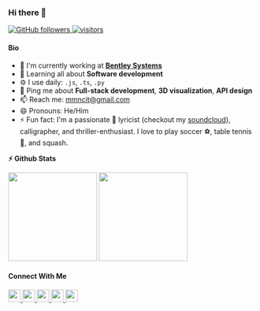 ### Hi there 👋

<!--
**mmncit/mmncit** is a ✨ _special_ ✨ repository because its `README.md` (this file) appears on your GitHub profile.

Here are some ideas to get you started:

- 🔭 I’m currently working on ...
- 🌱 I’m currently learning ...
- 👯 I’m looking to collaborate on ...
- 🤔 I’m looking for help with ...
- 💬 Ask me about ...
- 📫 How to reach me: ...
- 😄 Pronouns: ...
- ⚡ Fun fact: ...
-->

<p align="left">
  <a href="https://github.com/sudiptob2?tab=followers">
    <img alt="GitHub followers" src="https://img.shields.io/github/followers/mmncit?color=green&logo=github">
  </a>
  <a href="https://github.com/sudiptob2/">
    <img src="https://komarev.com/ghpvc/?username=mmncit" alt="visitors" />
  </a>

</p>


#### Bio

- 🏢 I'm currently working at **[Bentley Systems](https://www.bentley.com/en)**
- 🌱 Learning all about **Software development**
- ⚙️ I use daily: `.js`, `.ts`, `.py`
- 💬 Ping me about **Full-stack development**, **3D visualization**, **API design**
- 📫 Reach me: [mmncit@gmail.com](mailto:mmncit@gmail.com)
- 😄 Pronouns: He/Him
- ⚡ Fun fact: I'm a passionate :musical_note: lyricist (checkout my [soundcloud](https://soundcloud.com/mmncit/rerelease)), calligrapher, and thriller-enthusiast. I love to play soccer :soccer:, table tennis :ping_pong:, and squash.
<!--
- 📝 Checkout my [Resume](files/resume.pdf).
-->

<b>⚡ Github Stats</b>
<p float="left">
<img height="180em" src="https://github-readme-stats.vercel.app/api?username=mmncit&show_icons=true&hide_border=true&&count_private=true&include_all_commits=true" /> 
<img height="180em" src="https://github-readme-stats.vercel.app/api/top-langs/?username=mmncit&show_icons=true&hide_border=true&layout=compact&langs_count=8"/>
</p>


#### Connect With Me

<p left="center">
<a href="https://twitter.com/mmncit">
  <img src="https://img.shields.io/badge/twitter-%231DA1F2.svg?&style=for-the-badge&logo=twitter&logoColor=white" height=25>
</a> 
<a href="https://www.linkedin.com/in/mmncit/">
  <img src="https://img.shields.io/badge/linkedin-%230077B5.svg?&style=for-the-badge&logo=linkedin&logoColor=white" height=25>
</a> 
<a href="https://www.facebook.com/mmncit">
  <img src="https://img.shields.io/badge/Facebook-1877F2?style=for-the-badge&logo=facebook&logoColor=white" height=25>
</a>
<a href="https://medium.com/@mmncit">
  <img src="https://img.shields.io/badge/Medium-12100E?style=for-the-badge&logo=medium&logoColor=white" height=25>
</a>
<a href="mailto:mmncit@gmail.com">
  <img src="	https://img.shields.io/badge/Gmail-D14836?style=for-the-badge&logo=gmail&logoColor=white" height=25>
</a>
</p>
